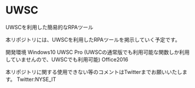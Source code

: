 # UWSC
UWSCを利用した簡易的なRPAツール

本リポジトリには、UWSCを利用したRPAツールを掲示していく予定です。

開発環境
Windows10
UWSC Pro (UWSCの通常版でも利用可能な関数しか利用していませんので、UWSCでも利用可能)
Office2016

本リポジトリに関する使用できない等のコメントはTwitterまでお願いいたします。
Twitter:NYSE_IT
